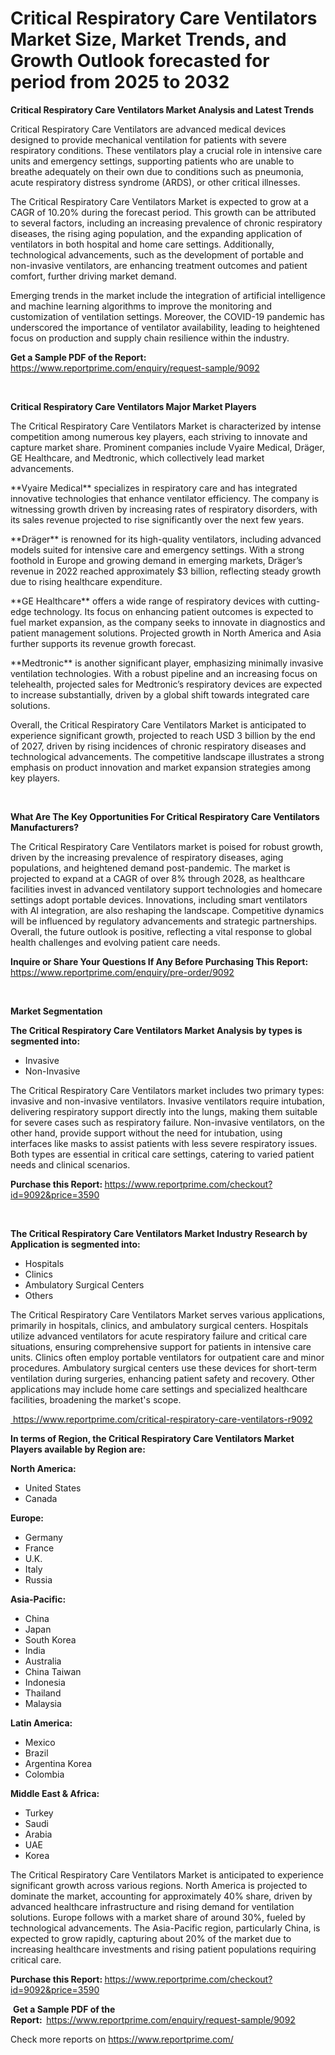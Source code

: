 <p><h1>Critical Respiratory Care Ventilators Market Size, Market Trends, and Growth Outlook forecasted for period from 2025 to 2032</h1></p><p><strong>Critical Respiratory Care Ventilators Market Analysis and Latest Trends</strong></p>
<p><p>Critical Respiratory Care Ventilators are advanced medical devices designed to provide mechanical ventilation for patients with severe respiratory conditions. These ventilators play a crucial role in intensive care units and emergency settings, supporting patients who are unable to breathe adequately on their own due to conditions such as pneumonia, acute respiratory distress syndrome (ARDS), or other critical illnesses. </p><p>The Critical Respiratory Care Ventilators Market is expected to grow at a CAGR of 10.20% during the forecast period. This growth can be attributed to several factors, including an increasing prevalence of chronic respiratory diseases, the rising aging population, and the expanding application of ventilators in both hospital and home care settings. Additionally, technological advancements, such as the development of portable and non-invasive ventilators, are enhancing treatment outcomes and patient comfort, further driving market demand. </p><p>Emerging trends in the market include the integration of artificial intelligence and machine learning algorithms to improve the monitoring and customization of ventilation settings. Moreover, the COVID-19 pandemic has underscored the importance of ventilator availability, leading to heightened focus on production and supply chain resilience within the industry.</p></p>
<p><strong>Get a Sample PDF of the Report:&nbsp;</strong> <a href="https://www.reportprime.com/enquiry/request-sample/9092?utm_campaign=3199&utm_medium=2&utm_source=Github&utm_content=ia&utm_term=20032025&utm_id=critical-respiratory-care-ventilators">https://www.reportprime.com/enquiry/request-sample/9092</a></p>
<p>&nbsp;</p>
<p><strong>Critical Respiratory Care Ventilators Major Market Players</strong></p>
<p><p>The Critical Respiratory Care Ventilators Market is characterized by intense competition among numerous key players, each striving to innovate and capture market share. Prominent companies include Vyaire Medical, Dräger, GE Healthcare, and Medtronic, which collectively lead market advancements.</p><p>**Vyaire Medical** specializes in respiratory care and has integrated innovative technologies that enhance ventilator efficiency. The company is witnessing growth driven by increasing rates of respiratory disorders, with its sales revenue projected to rise significantly over the next few years.</p><p>**Dräger** is renowned for its high-quality ventilators, including advanced models suited for intensive care and emergency settings. With a strong foothold in Europe and growing demand in emerging markets, Dräger’s revenue in 2022 reached approximately $3 billion, reflecting steady growth due to rising healthcare expenditure.</p><p>**GE Healthcare** offers a wide range of respiratory devices with cutting-edge technology. Its focus on enhancing patient outcomes is expected to fuel market expansion, as the company seeks to innovate in diagnostics and patient management solutions. Projected growth in North America and Asia further supports its revenue growth forecast.</p><p>**Medtronic** is another significant player, emphasizing minimally invasive ventilation technologies. With a robust pipeline and an increasing focus on telehealth, projected sales for Medtronic’s respiratory devices are expected to increase substantially, driven by a global shift towards integrated care solutions.</p><p>Overall, the Critical Respiratory Care Ventilators Market is anticipated to experience significant growth, projected to reach USD 3 billion by the end of 2027, driven by rising incidences of chronic respiratory diseases and technological advancements. The competitive landscape illustrates a strong emphasis on product innovation and market expansion strategies among key players.</p></p>
<p>&nbsp;</p>
<p><strong>What Are The Key Opportunities For Critical Respiratory Care Ventilators Manufacturers?</strong></p>
<p><p>The Critical Respiratory Care Ventilators market is poised for robust growth, driven by the increasing prevalence of respiratory diseases, aging populations, and heightened demand post-pandemic. The market is projected to expand at a CAGR of over 8% through 2028, as healthcare facilities invest in advanced ventilatory support technologies and homecare settings adopt portable devices. Innovations, including smart ventilators with AI integration, are also reshaping the landscape. Competitive dynamics will be influenced by regulatory advancements and strategic partnerships. Overall, the future outlook is positive, reflecting a vital response to global health challenges and evolving patient care needs.</p></p>
<p><strong>Inquire or Share Your Questions If Any Before Purchasing This Report:</strong> <a href="https://www.reportprime.com/enquiry/pre-order/9092?utm_campaign=3199&utm_medium=2&utm_source=Github&utm_content=ia&utm_term=20032025&utm_id=critical-respiratory-care-ventilators">https://www.reportprime.com/enquiry/pre-order/9092</a></p>
<p>&nbsp;</p>
<p><strong>Market Segmentation</strong></p>
<p><strong>The Critical Respiratory Care Ventilators Market Analysis by types is segmented into:</strong></p>
<p><ul><li>Invasive</li><li>Non-Invasive</li></ul></p>
<p><p>The Critical Respiratory Care Ventilators market includes two primary types: invasive and non-invasive ventilators. Invasive ventilators require intubation, delivering respiratory support directly into the lungs, making them suitable for severe cases such as respiratory failure. Non-invasive ventilators, on the other hand, provide support without the need for intubation, using interfaces like masks to assist patients with less severe respiratory issues. Both types are essential in critical care settings, catering to varied patient needs and clinical scenarios.</p></p>
<p><strong>Purchase this Report:&nbsp;</strong><a href="https://www.reportprime.com/checkout?id=9092&price=3590&utm_campaign=3199&utm_medium=2&utm_source=Github&utm_content=ia&utm_term=20032025&utm_id=critical-respiratory-care-ventilators">https://www.reportprime.com/checkout?id=9092&price=3590</a></p>
<p>&nbsp;</p>
<p><strong>The Critical Respiratory Care Ventilators Market Industry Research by Application is segmented into:</strong></p>
<p><ul><li>Hospitals</li><li>Clinics</li><li>Ambulatory Surgical Centers</li><li>Others</li></ul></p>
<p><p>The Critical Respiratory Care Ventilators Market serves various applications, primarily in hospitals, clinics, and ambulatory surgical centers. Hospitals utilize advanced ventilators for acute respiratory failure and critical care situations, ensuring comprehensive support for patients in intensive care units. Clinics often employ portable ventilators for outpatient care and minor procedures. Ambulatory surgical centers use these devices for short-term ventilation during surgeries, enhancing patient safety and recovery. Other applications may include home care settings and specialized healthcare facilities, broadening the market's scope.</p></p>
<p><a href="https://www.reportprime.com/critical-respiratory-care-ventilators-r9092?utm_campaign=3199&utm_medium=2&utm_source=Github&utm_content=ia&utm_term=20032025&utm_id=critical-respiratory-care-ventilators">&nbsp;https://www.reportprime.com/critical-respiratory-care-ventilators-r9092</a></p>
<p><strong>In terms of Region, the Critical Respiratory Care Ventilators Market Players available by Region are:</strong></p>
<p>
    <p> <strong> North America: </strong>
        <ul>
            <li>United States</li>
            <li>Canada</li>
        </ul>
        </p> 
    <p> <strong> Europe: </strong>
        <ul>
            <li>Germany</li>
            <li>France</li>
            <li>U.K.</li>
            <li>Italy</li>
            <li>Russia</li>
        </ul>
        </p> 
    <p> <strong> Asia-Pacific: </strong>
        <ul>
            <li>China</li>
            <li>Japan</li>
            <li>South Korea</li>
            <li>India</li>
            <li>Australia</li>
            <li>China Taiwan</li>
            <li>Indonesia</li>
            <li>Thailand</li>
            <li>Malaysia</li>
        </ul>
        </p> 
    <p> <strong> Latin America: </strong>
        <ul>
            <li>Mexico</li>
            <li>Brazil</li>
            <li>Argentina Korea</li>
            <li>Colombia</li>
        </ul>
        </p> 
    <p> <strong> Middle East & Africa: </strong>
        <ul>
            <li>Turkey</li>
            <li>Saudi</li>
            <li>Arabia</li>
            <li>UAE</li>
            <li>Korea</li>
        </ul>
    </p>
    </p>
<p><p>The Critical Respiratory Care Ventilators Market is anticipated to experience significant growth across various regions. North America is projected to dominate the market, accounting for approximately 40% share, driven by advanced healthcare infrastructure and rising demand for ventilation solutions. Europe follows with a market share of around 30%, fueled by technological advancements. The Asia-Pacific region, particularly China, is expected to grow rapidly, capturing about 20% of the market due to increasing healthcare investments and rising patient populations requiring critical care.</p></p>
<p><strong>Purchase this Report: </strong><a href="https://www.reportprime.com/checkout?id=9092&price=3590&utm_campaign=3199&utm_medium=2&utm_source=Github&utm_content=ia&utm_term=20032025&utm_id=critical-respiratory-care-ventilators">https://www.reportprime.com/checkout?id=9092&price=3590</a></p>
<p>&nbsp;<strong>Get a Sample PDF of the Report:&nbsp;&nbsp;</strong><a href="https://www.reportprime.com/enquiry/request-sample/9092?utm_campaign=3199&utm_medium=2&utm_source=Github&utm_content=ia&utm_term=20032025&utm_id=critical-respiratory-care-ventilators">https://www.reportprime.com/enquiry/request-sample/9092</a></p>
<p><strong></strong></p>
<p>Check more reports on <a href="https://www.reportprime.com/?utm_campaign=3199&utm_medium=2&utm_source=Github&utm_content=ia&utm_term=20032025&utm_id=critical-respiratory-care-ventilators">https://www.reportprime.com/</a></p>